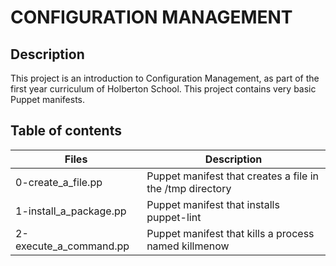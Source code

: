 # CONFIGURATION MANAGEMENT

## Description

This project is an introduction to Configuration Management, as part of the first year curriculum of Holberton School. This project contains very basic Puppet manifests.

## Table of contents
|Files|	Description|
|----|------------|
|0-create_a_file.pp	| Puppet manifest that creates a file in the /tmp directory|
|1-install_a_package.pp	| Puppet manifest that installs puppet-lint|
|2-execute_a_command.pp	| Puppet manifest that kills a process named killmenow|
